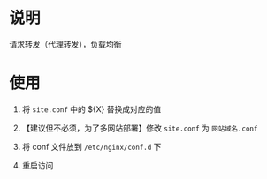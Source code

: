 # 说明

请求转发（代理转发），负载均衡

# 使用

1. 将 `site.conf` 中的 ${X} 替换成对应的值

2. 【建议但不必须，为了多网站部署】修改 `site.conf` 为 `网站域名.conf`

3. 将 conf 文件放到 `/etc/nginx/conf.d` 下

4. 重启访问
